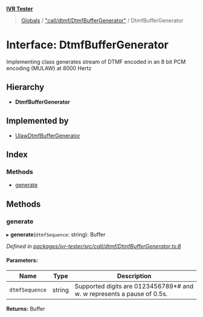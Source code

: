 **[IVR Tester](../README.md)**

> [Globals](../README.md) / ["call/dtmf/DtmfBufferGenerator"](../modules/_call_dtmf_dtmfbuffergenerator_.md) / DtmfBufferGenerator

# Interface: DtmfBufferGenerator

Implementing class generates stream of DTMF encoded in an 8 bit PCM encoding (MULAW) at 8000 Hertz

## Hierarchy

* **DtmfBufferGenerator**

## Implemented by

* [UlawDtmfBufferGenerator](../classes/_call_dtmf_ulawdtmfbuffergenerator_.ulawdtmfbuffergenerator.md)

## Index

### Methods

* [generate](_call_dtmf_dtmfbuffergenerator_.dtmfbuffergenerator.md#generate)

## Methods

### generate

▸ **generate**(`dtmfSequence`: string): Buffer

*Defined in [packages/ivr-tester/src/call/dtmf/DtmfBufferGenerator.ts:8](https://github.com/SketchingDev/ivr-tester/blob/8e8019a/packages/ivr-tester/src/call/dtmf/DtmfBufferGenerator.ts#L8)*

#### Parameters:

Name | Type | Description |
------ | ------ | ------ |
`dtmfSequence` | string | Supported digits are 0123456789*# and w. w represents a pause of 0.5s.  |

**Returns:** Buffer
